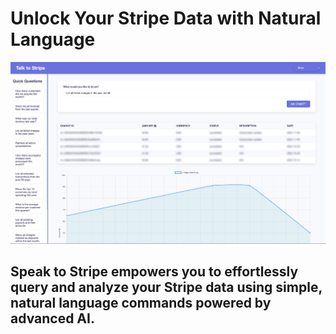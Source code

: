 # Unlock Your Stripe Data with Natural Language


![Talk to Stripe Screenshot](talk2stripe.jpg "Talk to Stripe Screenshot")

## Speak to Stripe empowers you to effortlessly query and analyze your Stripe data using simple, natural language commands powered by advanced AI.

